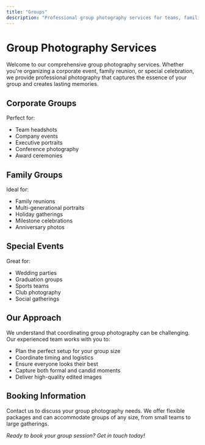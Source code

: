 ```yaml
---
title: "Groups"
description: "Professional group photography services for teams, families, and special events"
---
```


# Group Photography Services

Welcome to our comprehensive group photography services. Whether you're organizing a corporate event, family reunion, or special celebration, we provide professional photography that captures the essence of your group and creates lasting memories.

## Corporate Groups

Perfect for:
- Team headshots
- Company events
- Executive portraits
- Conference photography
- Award ceremonies

## Family Groups

Ideal for:
- Family reunions
- Multi-generational portraits
- Holiday gatherings
- Milestone celebrations
- Anniversary photos

## Special Events

Great for:
- Wedding parties
- Graduation groups
- Sports teams
- Club photography
- Social gatherings

## Our Approach

We understand that coordinating group photography can be challenging. Our experienced team works with you to:

- Plan the perfect setup for your group size
- Coordinate timing and logistics
- Ensure everyone looks their best
- Capture both formal and candid moments
- Deliver high-quality edited images

## Booking Information

Contact us to discuss your group photography needs. We offer flexible packages and can accommodate groups of any size, from small teams to large gatherings.

*Ready to book your group session? Get in touch today!*